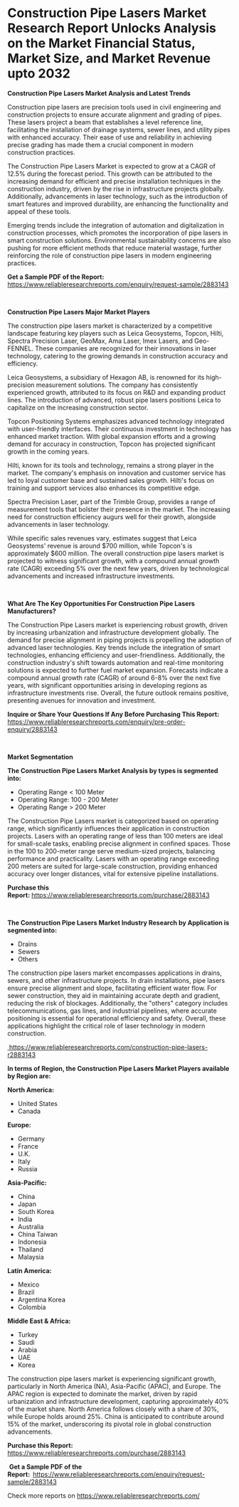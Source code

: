 <p><h1>Construction Pipe Lasers Market Research Report Unlocks Analysis on the Market Financial Status, Market Size, and Market Revenue upto 2032</h1></p><p><strong>Construction Pipe Lasers Market Analysis and Latest Trends</strong></p>
<p><p>Construction pipe lasers are precision tools used in civil engineering and construction projects to ensure accurate alignment and grading of pipes. These lasers project a beam that establishes a level reference line, facilitating the installation of drainage systems, sewer lines, and utility pipes with enhanced accuracy. Their ease of use and reliability in achieving precise grading has made them a crucial component in modern construction practices.</p><p>The Construction Pipe Lasers Market is expected to grow at a CAGR of 12.5% during the forecast period. This growth can be attributed to the increasing demand for efficient and precise installation techniques in the construction industry, driven by the rise in infrastructure projects globally. Additionally, advancements in laser technology, such as the introduction of smart features and improved durability, are enhancing the functionality and appeal of these tools.</p><p>Emerging trends include the integration of automation and digitalization in construction processes, which promotes the incorporation of pipe lasers in smart construction solutions. Environmental sustainability concerns are also pushing for more efficient methods that reduce material wastage, further reinforcing the role of construction pipe lasers in modern engineering practices.</p></p>
<p><strong>Get a Sample PDF of the Report:&nbsp;</strong> <a href="https://www.reliableresearchreports.com/enquiry/request-sample/2883143?utm_campaign=2788&utm_medium=2&utm_source=Github&utm_content=ia&utm_term=13032025&utm_id=construction-pipe-lasers">https://www.reliableresearchreports.com/enquiry/request-sample/2883143</a></p>
<p>&nbsp;</p>
<p><strong>Construction Pipe Lasers Major Market Players</strong></p>
<p><p>The construction pipe lasers market is characterized by a competitive landscape featuring key players such as Leica Geosystems, Topcon, Hilti, Spectra Precision Laser, GeoMax, Ama Laser, Imex Lasers, and Geo-FENNEL. These companies are recognized for their innovations in laser technology, catering to the growing demands in construction accuracy and efficiency.</p><p>Leica Geosystems, a subsidiary of Hexagon AB, is renowned for its high-precision measurement solutions. The company has consistently experienced growth, attributed to its focus on R&D and expanding product lines. The introduction of advanced, robust pipe lasers positions Leica to capitalize on the increasing construction sector.</p><p>Topcon Positioning Systems emphasizes advanced technology integrated with user-friendly interfaces. Their continuous investment in technology has enhanced market traction. With global expansion efforts and a growing demand for accuracy in construction, Topcon has projected significant growth in the coming years.</p><p>Hilti, known for its tools and technology, remains a strong player in the market. The company's emphasis on innovation and customer service has led to loyal customer base and sustained sales growth. Hilti's focus on training and support services also enhances its competitive edge.</p><p>Spectra Precision Laser, part of the Trimble Group, provides a range of measurement tools that bolster their presence in the market. The increasing need for construction efficiency augurs well for their growth, alongside advancements in laser technology.</p><p>While specific sales revenues vary, estimates suggest that Leica Geosystems' revenue is around $700 million, while Topcon's is approximately $600 million. The overall construction pipe lasers market is projected to witness significant growth, with a compound annual growth rate (CAGR) exceeding 5% over the next few years, driven by technological advancements and increased infrastructure investments.</p></p>
<p>&nbsp;</p>
<p><strong>What Are The Key Opportunities For Construction Pipe Lasers Manufacturers?</strong></p>
<p><p>The Construction Pipe Lasers market is experiencing robust growth, driven by increasing urbanization and infrastructure development globally. The demand for precise alignment in piping projects is propelling the adoption of advanced laser technologies. Key trends include the integration of smart technologies, enhancing efficiency and user-friendliness. Additionally, the construction industry's shift towards automation and real-time monitoring solutions is expected to further fuel market expansion. Forecasts indicate a compound annual growth rate (CAGR) of around 6-8% over the next five years, with significant opportunities arising in developing regions as infrastructure investments rise. Overall, the future outlook remains positive, presenting avenues for innovation and investment.</p></p>
<p><strong>Inquire or Share Your Questions If Any Before Purchasing This Report:</strong> <a href="https://www.reliableresearchreports.com/enquiry/pre-order-enquiry/2883143?utm_campaign=2788&utm_medium=2&utm_source=Github&utm_content=ia&utm_term=13032025&utm_id=construction-pipe-lasers">https://www.reliableresearchreports.com/enquiry/pre-order-enquiry/2883143</a></p>
<p>&nbsp;</p>
<p><strong>Market Segmentation</strong></p>
<p><strong>The Construction Pipe Lasers Market Analysis by types is segmented into:</strong></p>
<p><ul><li>Operating Range < 100 Meter</li><li>Operating Range: 100 - 200 Meter</li><li>Operating Range > 200 Meter</li></ul></p>
<p><p>The Construction Pipe Lasers market is categorized based on operating range, which significantly influences their application in construction projects. Lasers with an operating range of less than 100 meters are ideal for small-scale tasks, enabling precise alignment in confined spaces. Those in the 100 to 200-meter range serve medium-sized projects, balancing performance and practicality. Lasers with an operating range exceeding 200 meters are suited for large-scale construction, providing enhanced accuracy over longer distances, vital for extensive pipeline installations.</p></p>
<p><strong>Purchase this Report:&nbsp;</strong><a href="https://www.reliableresearchreports.com/purchase/2883143?utm_campaign=2788&utm_medium=2&utm_source=Github&utm_content=ia&utm_term=13032025&utm_id=construction-pipe-lasers">https://www.reliableresearchreports.com/purchase/2883143</a></p>
<p>&nbsp;</p>
<p><strong>The Construction Pipe Lasers Market Industry Research by Application is segmented into:</strong></p>
<p><ul><li>Drains</li><li>Sewers</li><li>Others</li></ul></p>
<p><p>The construction pipe lasers market encompasses applications in drains, sewers, and other infrastructure projects. In drain installations, pipe lasers ensure precise alignment and slope, facilitating efficient water flow. For sewer construction, they aid in maintaining accurate depth and gradient, reducing the risk of blockages. Additionally, the "others" category includes telecommunications, gas lines, and industrial pipelines, where accurate positioning is essential for operational efficiency and safety. Overall, these applications highlight the critical role of laser technology in modern construction.</p></p>
<p><a href="https://www.reliableresearchreports.com/construction-pipe-lasers-r2883143?utm_campaign=2788&utm_medium=2&utm_source=Github&utm_content=ia&utm_term=13032025&utm_id=construction-pipe-lasers">&nbsp;https://www.reliableresearchreports.com/construction-pipe-lasers-r2883143</a></p>
<p><strong>In terms of Region, the Construction Pipe Lasers Market Players available by Region are:</strong></p>
<p>
    <p> <strong> North America: </strong>
        <ul>
            <li>United States</li>
            <li>Canada</li>
        </ul>
        </p> 
    <p> <strong> Europe: </strong>
        <ul>
            <li>Germany</li>
            <li>France</li>
            <li>U.K.</li>
            <li>Italy</li>
            <li>Russia</li>
        </ul>
        </p> 
    <p> <strong> Asia-Pacific: </strong>
        <ul>
            <li>China</li>
            <li>Japan</li>
            <li>South Korea</li>
            <li>India</li>
            <li>Australia</li>
            <li>China Taiwan</li>
            <li>Indonesia</li>
            <li>Thailand</li>
            <li>Malaysia</li>
        </ul>
        </p> 
    <p> <strong> Latin America: </strong>
        <ul>
            <li>Mexico</li>
            <li>Brazil</li>
            <li>Argentina Korea</li>
            <li>Colombia</li>
        </ul>
        </p> 
    <p> <strong> Middle East & Africa: </strong>
        <ul>
            <li>Turkey</li>
            <li>Saudi</li>
            <li>Arabia</li>
            <li>UAE</li>
            <li>Korea</li>
        </ul>
    </p>
    </p>
<p><p>The construction pipe lasers market is experiencing significant growth, particularly in North America (NA), Asia-Pacific (APAC), and Europe. The APAC region is expected to dominate the market, driven by rapid urbanization and infrastructure development, capturing approximately 40% of the market share. North America follows closely with a share of 30%, while Europe holds around 25%. China is anticipated to contribute around 15% of the market, underscoring its pivotal role in global construction advancements.</p></p>
<p><strong>Purchase this Report: </strong><a href="https://www.reliableresearchreports.com/purchase/2883143?utm_campaign=2788&utm_medium=2&utm_source=Github&utm_content=ia&utm_term=13032025&utm_id=construction-pipe-lasers">https://www.reliableresearchreports.com/purchase/2883143</a></p>
<p>&nbsp;<strong>Get a Sample PDF of the Report:&nbsp;&nbsp;</strong><a href="https://www.reliableresearchreports.com/enquiry/request-sample/2883143?utm_campaign=2788&utm_medium=2&utm_source=Github&utm_content=ia&utm_term=13032025&utm_id=construction-pipe-lasers">https://www.reliableresearchreports.com/enquiry/request-sample/2883143</a></p>
<p><strong></strong></p>
<p>Check more reports on <a href="https://www.reliableresearchreports.com/?utm_campaign=2788&utm_medium=2&utm_source=Github&utm_content=ia&utm_term=13032025&utm_id=construction-pipe-lasers">https://www.reliableresearchreports.com/</a></p>
